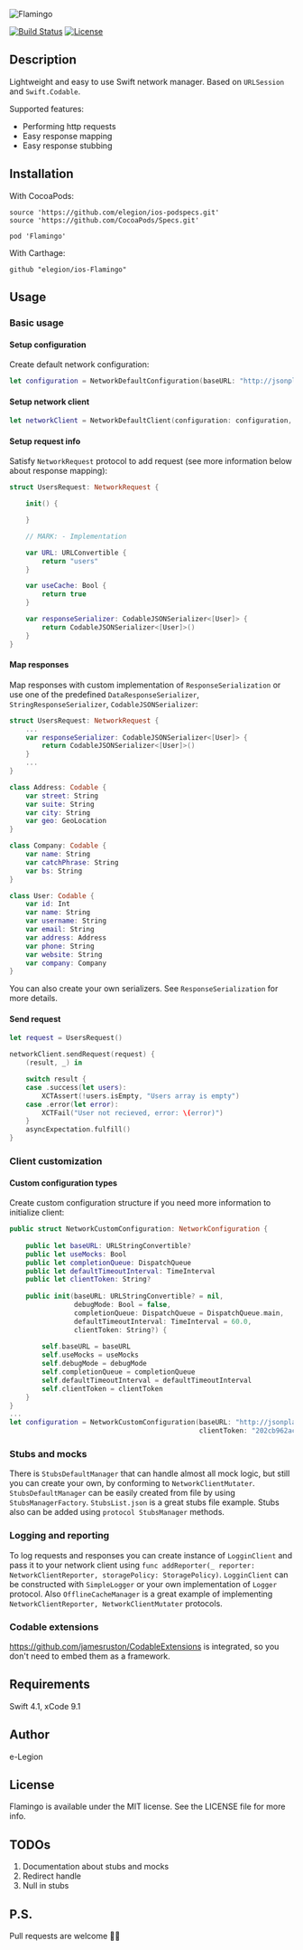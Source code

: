 ![Flamingo](https://github.com/elegion/ios-Flamingo/blob/master/logo.png)

[![Build Status](https://travis-ci.org/elegion/ios-Flamingo.svg?branch=master)](https://travis-ci.org/elegion/ios-Flamingo)
[![License](https://img.shields.io/github/license/elegion/Flamingo.svg)](LICENSE)

## Description

Lightweight and easy to use Swift network manager. Based on `URLSession` and `Swift.Codable`.

Supported features:
* Performing http requests
* Easy response mapping
* Easy response stubbing

## Installation

With CocoaPods:

```
source 'https://github.com/elegion/ios-podspecs.git'
source 'https://github.com/CocoaPods/Specs.git'

pod 'Flamingo'
```

With Carthage:

```
github "elegion/ios-Flamingo"
```

## Usage

### Basic usage

#### Setup configuration

Create default network configuration:

```swift
let configuration = NetworkDefaultConfiguration(baseURL: "http://jsonplaceholder.typicode.com/")
```

#### Setup network client

```swift
let networkClient = NetworkDefaultClient(configuration: configuration, session: .shared)
```

#### Setup request info

Satisfy `NetworkRequest` protocol to add request (see more information below about response mapping):

```swift
struct UsersRequest: NetworkRequest {

    init() {

    }

    // MARK: - Implementation

    var URL: URLConvertible {
        return "users"
    }

    var useCache: Bool {
        return true
    }

    var responseSerializer: CodableJSONSerializer<[User]> {
        return CodableJSONSerializer<[User]>()
    }
}
```

#### Map responses

Map responses with custom implementation of `ResponseSerialization` or use one of the predefined `DataResponseSerializer`, `StringResponseSerializer`, `CodableJSONSerializer`:

```swift
struct UsersRequest: NetworkRequest {
    ...
    var responseSerializer: CodableJSONSerializer<[User]> {
        return CodableJSONSerializer<[User]>()
    }
    ...
}

class Address: Codable {
    var street: String
    var suite: String
    var city: String
    var geo: GeoLocation
}

class Company: Codable {
    var name: String
    var catchPhrase: String
    var bs: String
}

class User: Codable {
    var id: Int
    var name: String
    var username: String
    var email: String
    var address: Address
    var phone: String
    var website: String
    var company: Company
}
```

You can also create your own serializers. See `ResponseSerialization` for more details.

#### Send request

```swift
let request = UsersRequest()

networkClient.sendRequest(request) {
    (result, _) in

    switch result {
    case .success(let users):
        XCTAssert(!users.isEmpty, "Users array is empty")
    case .error(let error):
        XCTFail("User not recieved, error: \(error)")
    }
    asyncExpectation.fulfill()
}
```

### Client customization

#### Custom configuration types

Create custom configuration structure if you need more information to initialize client:
```swift
public struct NetworkCustomConfiguration: NetworkConfiguration {
    
    public let baseURL: URLStringConvertible?
    public let useMocks: Bool
    public let completionQueue: DispatchQueue
    public let defaultTimeoutInterval: TimeInterval
    public let clientToken: String?
    
    public init(baseURL: URLStringConvertible? = nil,
                debugMode: Bool = false,
                completionQueue: DispatchQueue = DispatchQueue.main,
                defaultTimeoutInterval: TimeInterval = 60.0,
                clientToken: String?) {
        
        self.baseURL = baseURL
        self.useMocks = useMocks
        self.debugMode = debugMode
        self.completionQueue = completionQueue
        self.defaultTimeoutInterval = defaultTimeoutInterval
        self.clientToken = clientToken
    }
}
...
let configuration = NetworkCustomConfiguration(baseURL: "http://jsonplaceholder.typicode.com/",
                                               clientToken: "202cb962ac59075b964b07152d234b70")

```

### Stubs and mocks

There is `StubsDefaultManager` that can handle almost all mock logic, but still you can create your own, by conforming to `NetworkClientMutater`. `StubsDefaultManager` can be easily created from file by using `StubsManagerFactory`. `StubsList.json`  is a great stubs file example. Stubs also can be added using `protocol StubsManager` methods.

### Logging and reporting

To log requests and responses you can create instance of `LogginClient` and pass it to your network client using `func addReporter(_ reporter: NetworkClientReporter, storagePolicy: StoragePolicy)`. `LogginClient` can be constructed with `SimpleLogger` or your own implementation of `Logger` protocol.
Also `OfflineCacheManager` is a great example of implementing `NetworkClientReporter, NetworkClientMutater` protocols.

### Codable extensions

https://github.com/jamesruston/CodableExtensions is integrated, so you don't need to embed them as a framework.

## Requirements

Swift 4.1, xCode 9.1

## Author

e-Legion

## License

Flamingo is available under the MIT license. See the LICENSE file for more info.

## TODOs

1) Documentation about stubs and mocks
2) Redirect handle
3) Null in stubs

## P.S.

Pull requests are welcome 💪🏻
